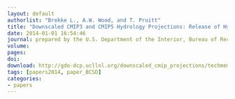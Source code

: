 ```yaml
---
layout: default
authorlist: "Brekke L., A.W. Wood, and T. Pruitt"
title: "Downscaled CMIP3 and CMIP5 Hydrology Projections: Release of Hydrology Projections, Comparison with Preceding Information, and Summary of User Needs"
date: 2014-01-01 16:54:46
journal: prepared by the U.S. Department of the Interior, Bureau of Reclamation, Technical Service Center, Denver, Colorado
volume: 
pages: 
doi: 
download: http://gdo-dcp.ucllnl.org/downscaled_cmip_projections/techmemo/BCSD5HydrologyMemo.pdf
tags: [papers2014, paper_BCSD]
categories:
- papers
---
```


